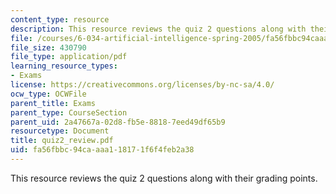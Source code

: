 ```yaml
---
content_type: resource
description: This resource reviews the quiz 2 questions along with their grading points.
file: /courses/6-034-artificial-intelligence-spring-2005/fa56fbbc94caaaa118171f6f4feb2a38_quiz2_review.pdf
file_size: 430790
file_type: application/pdf
learning_resource_types:
- Exams
license: https://creativecommons.org/licenses/by-nc-sa/4.0/
ocw_type: OCWFile
parent_title: Exams
parent_type: CourseSection
parent_uid: 2a47667a-02d8-fb5e-8818-7eed49df65b9
resourcetype: Document
title: quiz2_review.pdf
uid: fa56fbbc-94ca-aaa1-1817-1f6f4feb2a38
---
```

This resource reviews the quiz 2 questions along with their grading points.